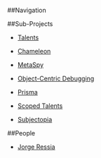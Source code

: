 ##Navigation

<style type="text/css">.toc-number { display: none; }</style>


##Sub-Projects
- [Talents](bifrost/talents)
- [Chameleon](bifrost/chameleon)
- [MetaSpy](bifrost/metaspy)
- [Object-Centric Debugging](bifrost/OCD)
- [Prisma](bifrost/prisma)
- [Scoped Talents](bifrost/scopedtalents)


-  [Subjectopia](http://scg.unibe.ch/research/subjectopia)

##People

-  [Jorge Ressia](http://www.jorgeressia.com)
